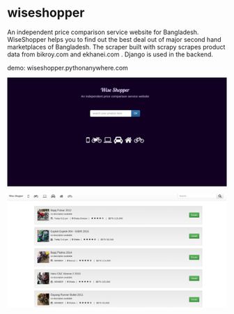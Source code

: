 # wiseshopper

An independent price comparison service website for Bangladesh. 
WiseShopper helps you to find out the best deal out of major second hand marketplaces of Bangladesh.
The scraper built with scrapy scrapes product data from bikroy.com and ekhanei.com . Django is used in the backend. 

demo: wiseshopper.pythonanywhere.com

![Alt text](/shoppersweb/screenshots/wise1.png )

![Alt text](/shoppersweb/screenshots/wise2.png )

